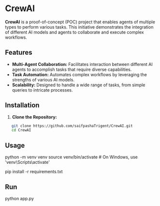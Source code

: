 # CrewAI

**CrewAI** is a proof-of-concept (POC) project that enables agents of multiple types to perform various tasks. This initiative demonstrates the integration of different AI models and agents to collaborate and execute complex workflows.

## Features 

- **Multi-Agent Collaboration:** Facilitates interaction between different AI agents to accomplish tasks that require diverse capabilities.
- **Task Automation:** Automates complex workflows by leveraging the strengths of various AI models.
- **Scalability:** Designed to handle a wide range of tasks, from simple queries to intricate processes.

## Installation

1. **Clone the Repository:**

``` bash
   git clone https://github.com/saifpashaTrigent/CrewAI.git
   cd CrewAI
```

## Usage
python -m venv venv
source venv/bin/activate  # On Windows, use 'venv\Scripts\activate'

pip install -r requirements.txt

## Run
python app.py
